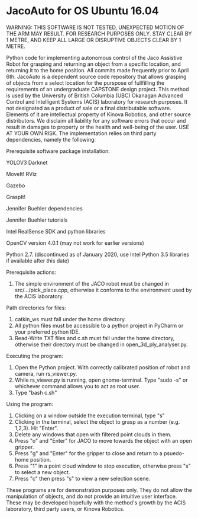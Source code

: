 # JacoAuto for OS Ubuntu 16.04
WARNING: THIS SOFTWARE IS NOT TESTED, UNEXPECTED MOTION OF THE ARM MAY RESULT. 
FOR RESEARCH PURPOSES ONLY. STAY CLEAR BY 1 METRE, AND KEEP ALL LARGE OR DISRUPTIVE OBJECTS CLEAR BY 1 METRE.

Python code for implementing autonomous control of the Jaco Assistive Robot for grasping and returning an object from a
specific location, and returning it to the home position. All commits made frequently prior  to April 6th.
JacoAuto is a dependent source code repository that allows grasping of objects from a select location for
the purspose of fullfilling the requirements of an undergraduate CAPSTONE design project. This method is used by the University of British Columbia (UBC) Okanagan Advanced Control and Intelligent Systems (ACIS) laboratory for research purposes. It not designated as a product of sale or a final distributable software. Elements of it are intellectual property of Kinova Robotics, and other source distributors. We disclaim all liability for any software errors that occur and result in damages to property or the health and well-being of the user. USE AT YOUR OWN RISK. The implementation relies on third party dependencies, namely the following:

Prerequisite software package installation:

YOLOV3 Darknet

MoveIt! RViz

Gazebo

GraspIt!

Jennifer Buehler dependencies

Jennifer Buehler tutorials

Intel RealSense SDK and python libraries

OpenCV version 4.0.1 (may not work for  earlier versions)

Python 2.7. (discontinued as of January 2020, use Intel Python 3.5 libraries if available after this date)

Prerequisite actions:
1. The simple environment of the JACO robot must be changed in src/.../pick_place.cpp, otherwise it conforms to the environment
   used by the ACIS laboratory.


Path directories for files:
1. catkin_ws must fall under the home directory.
2. All python files must be accessible to a python project in PyCharm or your preferred python IDE.
3. Read-Write TXT files and c.sh must fall under the home directory, otherwise their directory must be changed in open_3d_ply_analyser.py. 

Executing the program:
1. Open the Python project. With correctly calibrated position of robot and camera, run rs_viewer.py.
2. While rs_viewer.py is running, open gnome-terminal. Type "sudo -s" or whichever command allows you to act as root user.
3. Type "bash c.sh"

Using the program:
1. Clicking on a window outside the execution terminal, type "s"
2. Clicking in the terminal, select the object to grasp as a number (e.g. 1,2,3). Hit "Enter".
3. Delete any windows that open with filtered point clouds in them.
4. Press "o" and "Enter" for JACO to move towards the object with an open gripper.
5. Press "g" and "Enter" for the gripper to close and return to a psuedo-home position.
6. Press "1" in a point cloud window to stop execution, otherwise press "s" to select a new object.
7. Press "c" then press "s" to view a new selection scene.

These programs are for demonstration purposes only. They do not allow the manipulation of objects, and do not provide an intuitive user interface.
These may be developed hopefully with the method's growth by the ACIS laboratory, third party users, or Kinova Robotics.
